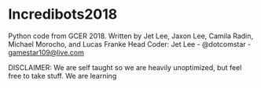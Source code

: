 # Incredibots2018
Python code from GCER 2018. Written by Jet Lee, Jaxon Lee, Camila Radin, Michael Morocho, and Lucas Franke
Head Coder: Jet Lee - @dotcomstar - gamestar109@live.com

DISCLAIMER: We are self taught so we are heavily unoptimized, but feel free to take stuff. We are learning
